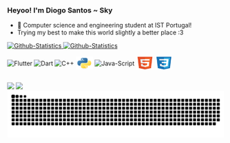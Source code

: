 ### Heyoo! I'm Diogo Santos ~ Sky

- 🔭 Computer science and engineering student at IST Portugal!
- Trying my best to make this world slightly a better place :3

<div>
  <a href="https://github.com/skydev125">
    <picture>
      <source 
        srcset="https://github-readme-stats.vercel.app/api?username=skydev125&show_icons=true&theme=github_dark&include_all_commits=true"
        media="(prefers-color-scheme: dark)"
      />
      <source 
        srcset="https://github-readme-stats.vercel.app/api?username=skydev125&show_icons=true&include_all_commits=true"
        media="(prefers-color-scheme: light), (prefers-color-scheme: no-preference)"
      />
      <img 
        alt="Github-Statistics" 
        height="180em 
        src="https://github-readme-stats.vercel.app/api?username=skydev125&show_icons=true&include_all_commits=true" 
      />
    </picture>
      <picture>
        <source 
          media="(prefers-color-scheme: dark)" 
          srcset="https://github-readme-stats.vercel.app/api/top-langs/?username=skydev125&layout=compact&langs_count=7&theme=github_dark" 
        />
        <source 
          media="(prefers-color-scheme: light)" 
          srcset="https://github-readme-stats.vercel.app/api/top-langs/?username=skydev125&layout=compact&langs_count=7" 
        />
        <img 
          alt="Github-Statistics" 
          height="180em" 
          src="https://github-readme-stats.vercel.app/api/top-langs/?username=skydev125&layout=compact&langs_count=7&theme=github_dark" 
        />
      </picture>
    </a>
</div>

<div style="display: inline_block"><br>
  <img align="center" alt="Flutter" height="30" width="40" src="https://cdn.jsdelivr.net/gh/devicons/devicon/icons/flutter/flutter-original.svg">
  <img align="center" alt="Dart" height="30" width="40" src="https://cdn.jsdelivr.net/gh/devicons/devicon/icons/dart/dart-original.svg">
  <img align="center" alt="C++" height="30" width="40" src="https://cdn.jsdelivr.net/gh/devicons/devicon/icons/cplusplus/cplusplus-original.svg">
  <img align="center" alt="Python" height="30" width="40" src="https://raw.githubusercontent.com/devicons/devicon/master/icons/python/python-original.svg">
  <img align="center" alt="Java-Script" height="30" width="40" src="https://cdn.jsdelivr.net/gh/devicons/devicon/icons/javascript/javascript-original.svg">
  <img align="center" alt="HTML" height="30" width="40" src="https://raw.githubusercontent.com/devicons/devicon/master/icons/html5/html5-original.svg">
  <img align="center" alt="CSS" height="30" width="40" src="https://raw.githubusercontent.com/devicons/devicon/master/icons/css3/css3-original.svg">
</div>

  ##
  
<div> 
  <a href = "mailto:diogo_goncalves2004@hotmail.com"><img src="https://img.shields.io/badge/Gmail-D14836?style=for-the-badge&logo=gmail&logoColor=white" target="_blank"></a>
  <a href="https://www.linkedin.com/in/diogo-santos-517288207/" target="_blank"><img src="https://img.shields.io/badge/-LinkedIn-%230077B5?style=for-the-badge&logo=linkedin&logoColor=white" target="_blank"></a> 

  <picture>
    <source media="(prefers-color-scheme: dark)" srcset="https://github.com/skydev125/skydev125/blob/output/github-contribution-grid-snake-dark.svg?palette=github-dark" />
    <source media="(prefers-color-scheme: light)" srcset="https://github.com/SkyDev125/SkyDev125/blob/output/github-contribution-grid-snake.svg" />
    <img alt="github-snake" src="https://github.com/SkyDev125/SkyDev125/blob/output/github-contribution-grid-snake.svg" />
  </picture>

</div>
